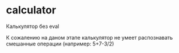 # calculator

Калькулятор без eval

К сожалению на даном этапе калькулятор не умеет распознавать смешанные операции
(например: 5+7-3/2)
